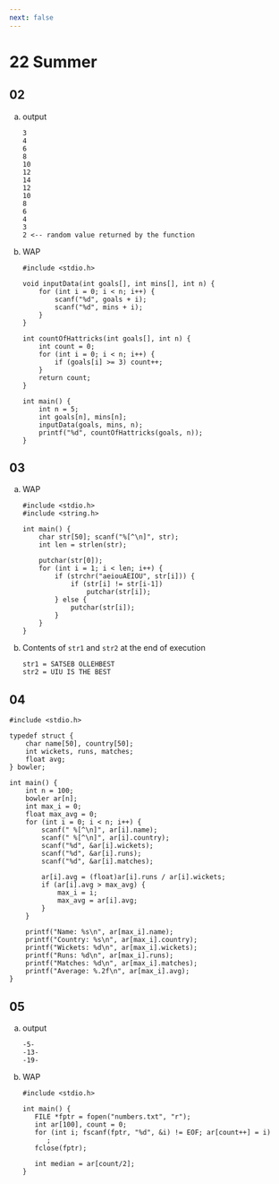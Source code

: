 ```yaml
---
next: false
---
```

<style scoped>
ol li {
    list-style-type: lower-alpha;
}
</style>

# 22 Summer

## 02

1. output
   ```:line-numbers
   3
   4
   6
   8
   10
   12
   14
   12
   10
   8
   6
   4
   3
   2 <-- random value returned by the function
   ```

2. WAP
   ```c:line-numbers
   #include <stdio.h>
   
   void inputData(int goals[], int mins[], int n) {
       for (int i = 0; i < n; i++) {
           scanf("%d", goals + i);
           scanf("%d", mins + i);
       }
   }
   
   int countOfHattricks(int goals[], int n) {
       int count = 0;
       for (int i = 0; i < n; i++) {
           if (goals[i] >= 3) count++;
       }
       return count;
   }
   
   int main() {
       int n = 5;
       int goals[n], mins[n];
       inputData(goals, mins, n);
       printf("%d", countOfHattricks(goals, n));
   }
   ```
   

## 03

1. WAP
   ```c:line-numbers
   #include <stdio.h>
   #include <string.h>
   
   int main() {
       char str[50]; scanf("%[^\n]", str);
       int len = strlen(str);
   
       putchar(str[0]);
       for (int i = 1; i < len; i++) {
           if (strchr("aeiouAEIOU", str[i])) {
               if (str[i] != str[i-1])
                   putchar(str[i]);
           } else {
               putchar(str[i]);
           }
       }
   }
   ```
   
2. Contents of `str1` and `str2` at the end of execution

   ```
   str1 = SATSEB OLLEHBEST
   str2 = UIU IS THE BEST
   ```
   

## 04

```c:line-numbers
#include <stdio.h>

typedef struct {
    char name[50], country[50];
    int wickets, runs, matches;
    float avg;
} bowler;

int main() {
    int n = 100;
    bowler ar[n];
    int max_i = 0;
    float max_avg = 0;
    for (int i = 0; i < n; i++) {
        scanf(" %[^\n]", ar[i].name);
        scanf(" %[^\n]", ar[i].country);
        scanf("%d", &ar[i].wickets);
        scanf("%d", &ar[i].runs);
        scanf("%d", &ar[i].matches);

        ar[i].avg = (float)ar[i].runs / ar[i].wickets;
        if (ar[i].avg > max_avg) {
            max_i = i;
            max_avg = ar[i].avg;
        }
    }

    printf("Name: %s\n", ar[max_i].name);
    printf("Country: %s\n", ar[max_i].country);
    printf("Wickets: %d\n", ar[max_i].wickets);
    printf("Runs: %d\n", ar[max_i].runs);
    printf("Matches: %d\n", ar[max_i].matches);
    printf("Average: %.2f\n", ar[max_i].avg);
}
```


## 05

1. output
   ```:line-numbers
   -5-
   -13-
   -19-
   ```

2. WAP
   ```c:line-numbers
   #include <stdio.h>

   int main() {
      FILE *fptr = fopen("numbers.txt", "r");
      int ar[100], count = 0;
      for (int i; fscanf(fptr, "%d", &i) != EOF; ar[count++] = i)
         ;
      fclose(fptr);

      int median = ar[count/2];
   }
   ```

